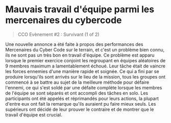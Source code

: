 # Mauvais travail d'équipe parmi les mercenaires du cybercode
> CCO Evènement #2 : Survivant (1 of 2)

Une nouvelle annonce a été faite à propos des performances des Mercenaires du Cyber Code  sur le terrain, et c'est un problème bien connu, ils ne sont pas un très bon en travail d'équipe. Ce problème est apparu lorsque le premier exercice conjoint les regroupant en équipes aléatoires de 9 membres maximum a lamentablement échoué. Leur tâche était de vaincre les forces ennemies d'une manière rapide et soignée. Ce qui a fini par se produire lorsqu'ils sont arrivés sur le lieu de la mission, tous les groupes ont commencé à se battre au sujet de la meilleure méthode pour défaire l'ennemi, ce qui s'est soldé par une défaite complète lorsque les membres de l'équipe se sont séparés et ont accompli des tâches en solo. Les participants ont été appelés et réprimandés pour leurs actions, la plupart d'entre eux ont fait la remarque qu'ils auraient pu faire mieux seuls. Les supérieurs ont décidé de leur prouver le contraire et de montrer que le travail d'équipe est crucial.
